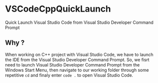 # VSCodeCppQuickLaunch
Quick Launch Visual Studio Code from Visual Studio Developer Command Prompt

## Why ?
When working on C++ project with Visual Studio Code, we have to launch the IDE from the Visual Studio Developer Command Prompt. 
So, we fisrt need to launch Visual Studio Developer Command Prompt from the Windows Start Menu, then navigate to our working folder through some repetitive `cd` and finaly enter `code .` to  open Visual Studio Code.
